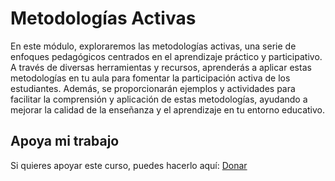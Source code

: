 # Metodologías Activas
En este módulo, exploraremos las metodologías activas, una serie de enfoques pedagógicos centrados en el aprendizaje práctico y participativo. A través de diversas herramientas y recursos, aprenderás a aplicar estas metodologías en tu aula para fomentar la participación activa de los estudiantes. Además, se proporcionarán ejemplos y actividades para facilitar la comprensión y aplicación de estas metodologías, ayudando a mejorar la calidad de la enseñanza y el aprendizaje en tu entorno educativo.

## Apoya mi trabajo
Si quieres apoyar este curso, puedes hacerlo aquí: [Donar](https://paypal.me/eriksenwolf?locale.x=es_ES&country.x=ES)
